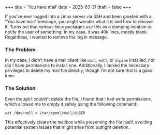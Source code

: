 +++
title = 'You have mail'
date = 2025-03-31
draft = false
+++

If you've ever logged into a Linux server via SSH and been greeted with a "You have mail" message, you might wonder what it is and how to remove it. Turns out that various linux packages use this as a dumping location to notify the user of something. In my case, it was 40k lines, mostly blank. Regardless, I wanted to remove the log in message.


### The Problem

In my case, I didn't have a mail client like `mail`, `mutt`, or `alpine` installed, nor did I have permissions to install one. Additionally, I lacked the necessary privileges to delete my mail file directly; though I'm not sure that is a good item.

### The Solution

Even though I couldn't delete the file, I found that I had write permissions, which allowed me to empty it safely using the following command:

```
cat /dev/null > /var/spool/mail/$USER
```

This effectively clears the mailbox while preserving the file itself, avoiding potential system issues that might arise from outright deletion.
